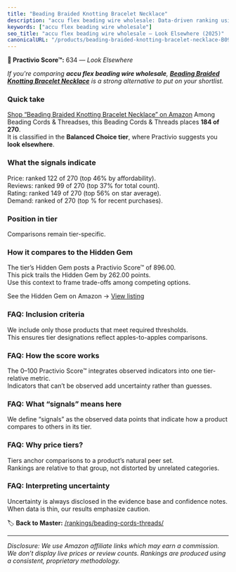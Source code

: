 ```yaml
---
title: "Beading Braided Knotting Bracelet Necklace"
description: "accu flex beading wire wholesale: Data-driven ranking using the Practivio Score™. Positioned by quality, value, demand, findability, momentum."
keywords: ["accu flex beading wire wholesale"]
seo_title: "accu flex beading wire wholesale — Look Elsewhere (2025)"
canonicalURL: "/products/beading-braided-knotting-bracelet-necklace-B09SF1YL5V/"
---
```


**🚫 Practivio Score™:** 634 — _Look Elsewhere_


*If you're comparing **accu flex beading wire wholesale**, **[Beading Braided Knotting Bracelet Necklace](https://www.amazon.com/dp/B09SF1YL5V?tag=practivio-20)** is a strong alternative to put on your shortlist.*
### Quick take
[Shop “Beading Braided Knotting Bracelet Necklace” on Amazon](https://www.amazon.com/dp/B09SF1YL5V?tag=practivio-20)
Among Beading Cords & Threadses, this Beading Cords & Threads places **184 of 270**.  
It is classified in the **Balanced Choice tier**, where Practivio suggests you **look elsewhere**.

### What the signals indicate
Price: ranked 122 of 270 (top 46% by affordability).  
Reviews: ranked 99 of 270 (top 37% for total count).  
Rating: ranked 149 of 270 (top 56% on star average).  
Demand: ranked  of 270 (top % for recent purchases).

### Position in tier
Comparisons remain tier-specific.

### How it compares to the Hidden Gem
The tier’s Hidden Gem posts a Practivio Score™ of 896.00.  
This pick trails the Hidden Gem by 262.00 points.  
Use this context to frame trade-offs among competing options.  

See the Hidden Gem on Amazon → [View listing](https://www.amazon.com/dp/B0B3JKWGL1?tag=practivio-20)

### FAQ: Inclusion criteria
We include only those products that meet required thresholds.  
This ensures tier designations reflect apples-to-apples comparisons.

### FAQ: How the score works
The 0–100 Practivio Score™ integrates observed indicators into one tier-relative metric.  
Indicators that can’t be observed add uncertainty rather than guesses.

### FAQ: What “signals” means here
We define “signals” as the observed data points that indicate how a product compares to others in its tier.

### FAQ: Why price tiers?
Tiers anchor comparisons to a product’s natural peer set.  
Rankings are relative to that group, not distorted by unrelated categories.

### FAQ: Interpreting uncertainty
Uncertainty is always disclosed in the evidence base and confidence notes.  
When data is thin, our results emphasize caution.


🏷️ **Back to Master:** [/rankings/beading-cords-threads/](/rankings/beading-cords-threads/)

---
_Disclosure: We use Amazon affiliate links which may earn a commission. We don’t display live prices or review counts. Rankings are produced using a consistent, proprietary methodology._
